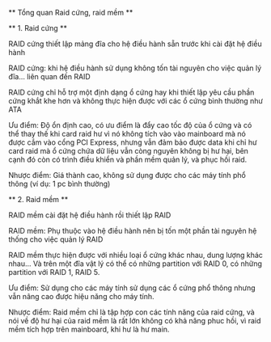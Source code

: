 ** Tổng quan Raid cứng, raid mềm **

** 1. Raid cứng **

RAID cứng thiết lập mảng đĩa cho hệ điều hành sẵn trước khi cài đặt hệ điều hành

RAID cứng: khi hệ điều hành sử dụng không tốn tài nguyên cho việc quản lý đĩa... liên quan đến RAID

RAID cứng chỉ hỗ trợ một định dạng ổ cứng hay khi thiết lập yêu cầu phần cứng khắt khe hơn và không thực hiện được với các ổ cứng bình thường như ATA


Ưu điểm: Độ ổn định cao, có ưu điểm là đẩy cao tốc độ của ổ cứng và có thể thay thế khi card raid hư vì nó không tích vào vào mainboard mà nó được cắm vào cổng PCI Express, nhưng vẫn đảm bảo được data khi chỉ hư card raid mà ổ cứng chứa dữ liệu vẫn còng nguyên không bị hư hại, bên cạnh đó còn có trình điều khiển và phần mềm quản lý, và phục hồi raid.

Nhược điểm: Giá thành cao, không sử dụng được cho các máy tính phổ thông (ví dụ: 1 pc bình thường)

** 2. Raid mềm **

RAID mềm cài đặt hệ điều hành rồi thiết lập RAID

RAID mềm: Phụ thuộc vào hệ điều hành nên bị tốn một phần tài nguyên hệ thống cho việc quản lý RAID

RAID mềm thực hiện được với nhiều loại ổ cứng khác nhau, dung lượng khác nhau... Và trên một đĩa vật lý có thể có những partition với RAID 0, có những partition với RAID 1, RAID 5.


Ưu điểm: Sử dụng cho các máy tính sử dụng các ổ cứng phổ thông nhưng vẫn nâng cao được hiệu năng cho máy tính.

Nhược điểm: Raid mềm chỉ là tập hợp con các tính năng của raid cứng, và nói về độ hư hại của raid mềm là rất lớn không có khả năng phuc hồi, vì raid mềm tích hợp trên mainboard, khi hư là hư main.
